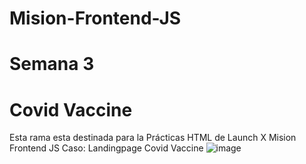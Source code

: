 # Mision-Frontend-JS
# Semana 3
# Covid Vaccine
Esta rama esta destinada para la Prácticas HTML de Launch X Mision Frontend JS Caso: Landingpage Covid Vaccine
![image](https://user-images.githubusercontent.com/55168564/158289739-20d232ef-f397-4715-aaec-7d46488ea49e.png)

